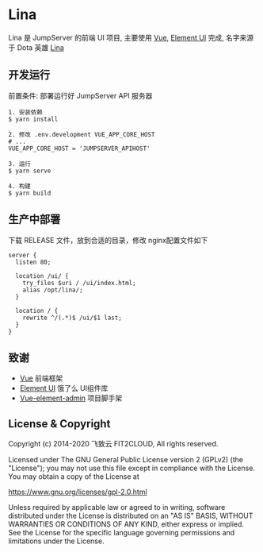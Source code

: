 # Lina

Lina 是 JumpServer 的前端 UI 项目, 主要使用 [Vue](https://cn.vuejs.org/), [Element UI](https://element.eleme.cn/) 完成, 
名字来源于 Dota 英雄 [Lina](https://baike.baidu.com/item/%E8%8E%89%E5%A8%9C/16693979)

## 开发运行

前置条件: 部署运行好 JumpServer API 服务器

```
1. 安装依赖
$ yarn install

2. 修改 .env.development VUE_APP_CORE_HOST
# ...
VUE_APP_CORE_HOST = 'JUMPSERVER_APIHOST'

3. 运行
$ yarn serve

4. 构建
$ yarn build
```

## 生产中部署
下载 RELEASE 文件，放到合适的目录，修改 nginx配置文件如下
```
server {
  listen 80;

  location /ui/ {
    try_files $uri / /ui/index.html;
    alias /opt/lina/;
  }

  location / {
    rewrite ^/(.*)$ /ui/$1 last;
  }
}
```

## 致谢
- [Vue](https://cn.vuejs.org) 前端框架
- [Element UI](https://element.eleme.cn/) 饿了么 UI组件库
- [Vue-element-admin](https://github.com/PanJiaChen/vue-element-admin) 项目脚手架


## License & Copyright
Copyright (c) 2014-2020 飞致云 FIT2CLOUD, All rights reserved.

Licensed under The GNU General Public License version 2 (GPLv2) (the "License"); you may not use this file except in compliance with the License. You may obtain a copy of the License at

https://www.gnu.org/licenses/gpl-2.0.html

Unless required by applicable law or agreed to in writing, software distributed under the License is distributed on an "AS IS" BASIS, WITHOUT WARRANTIES OR CONDITIONS OF ANY KIND, either express or implied. See the License for the specific language governing permissions and limitations under the License.


